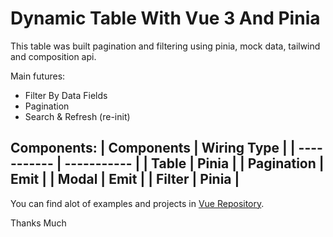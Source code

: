 <!-- # Vue 3 + Vite

This template should help get you started developing with Vue 3 in Vite. The template uses Vue 3 `<script setup>` SFCs, check out the [script setup docs](https://v3.vuejs.org/api/sfc-script-setup.html#sfc-script-setup) to learn more.

## Recommended IDE Setup

- [VS Code](https://code.visualstudio.com/) + [Volar](https://marketplace.visualstudio.com/items?itemName=Vue.volar) (and disable Vetur) + [TypeScript Vue Plugin (Volar)](https://marketplace.visualstudio.com/items?itemName=Vue.vscode-typescript-vue-plugin).
 -->
# Dynamic Table With <b>Vue 3</b> And <b>Pinia</b>

This table was built pagination and filtering using pinia, mock data, tailwind and composition api.

Main futures:
- Filter By Data Fields 
- Pagination
- Search & Refresh (re-init)

Components:
| Components | Wiring Type |
| ----------- | ----------- |
| Table | Pinia |
| Pagination | Emit |
| Modal | Emit |
| Filter | Pinia |
---
You can find alot of examples and projects in [Vue Repository](../../../Vue).

Thanks Much 
